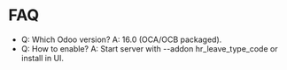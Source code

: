 # FAQ

- Q: Which Odoo version? A: 16.0 (OCA/OCB packaged).
- Q: How to enable? A: Start server with --addon hr_leave_type_code or install in UI.
